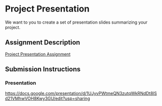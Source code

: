 # Project Presentation
We want to you to create a set of presentation slides summarizing your project.

## Assignment Description
[Project Presentation Assignment](https://education.launchcode.org/liftoff/modules/assignments/project-presentation)

## Submission Instructions

### Presentation
https://docs.google.com/presentation/d/1UJyvPWtmeQN3zutqWkRNdDt8lSd21VMhwVOH8Kwy3GU/edit?usp=sharing